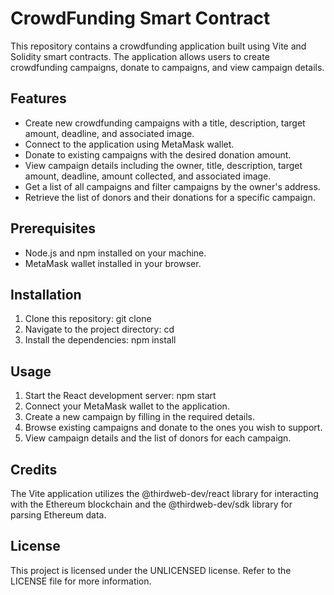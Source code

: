 # CrowdFunding Smart Contract
This repository contains a crowdfunding application built using Vite and Solidity smart contracts. The application allows users to create crowdfunding campaigns, donate to campaigns, and view campaign details.


## Features
- Create new crowdfunding campaigns with a title, description, target amount, deadline, and associated image.
- Connect to the application using MetaMask wallet.
- Donate to existing campaigns with the desired donation amount.
- View campaign details including the owner, title, description, target amount, deadline, amount collected, and associated image.
- Get a list of all campaigns and filter campaigns by the owner's address.
- Retrieve the list of donors and their donations for a specific campaign.


## Prerequisites
- Node.js and npm installed on your machine.
- MetaMask wallet installed in your browser.

## Installation
1. Clone this repository: git clone <repository-url>
2. Navigate to the project directory: cd <project-directory>
3. Install the dependencies: npm install
  
## Usage
1. Start the React development server: npm start
2. Connect your MetaMask wallet to the application.
3. Create a new campaign by filling in the required details.
4. Browse existing campaigns and donate to the ones you wish to support.
5. View campaign details and the list of donors for each campaign.

## Credits
The Vite application utilizes the @thirdweb-dev/react library for interacting with the Ethereum blockchain and the @thirdweb-dev/sdk library for parsing Ethereum data.

## License
 This project is licensed under the UNLICENSED license. Refer to the LICENSE file for more information.
